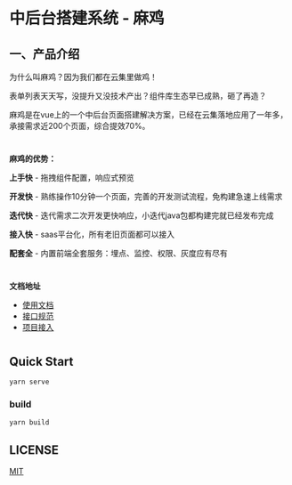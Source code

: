 
# 中后台搭建系统 - 麻鸡


## 一、产品介绍
为什么叫麻鸡？因为我们都在云集里做鸡！

表单列表天天写，没提升又没技术产出？组件库生态早已成熟，砸了再造？

麻鸡是在vue上的一个中后台页面搭建解决方案，已经在云集落地应用了一年多，承接需求近200个页面，综合提效70%。

#
**麻鸡的优势：**

**上手快** - 拖拽组件配置，响应式预览

**开发快** - 熟练操作10分钟一个页面，完善的开发测试流程，免构建急速上线需求

**迭代快** - 迭代需求二次开发更快响应，小迭代java包都构建完就已经发布完成

**接入快** - saas平台化，所有老旧页面都可以接入

**配套全** - 内置前端全套服务：埋点、监控、权限、灰度应有尽有

# 

**文档地址**
  - [使用文档]()
  - [接口规范]()
  - [项目接入]()
#

## Quick Start
``` shell
yarn serve
```

### build
``` shell
yarn build
```



## LICENSE
[MIT](LICENSE)
 